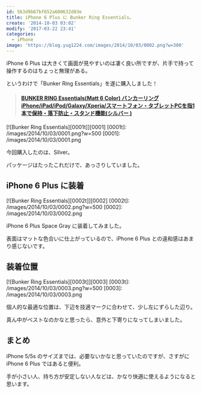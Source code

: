 ```yaml
---
id: 563d9b67bf652a600632d03e
title: iPhone 6 Plus に Bunker Ring Essentials。
create: '2014-10-03 03:02'
modify: '2017-03-22 23:41'
categories:
  - iPhone
image: 'https://blog.yug1224.com/images/2014/10/03/0002.png?w=300'
---
```


iPhone 6 Plus は大きくて画面が見やすいのは凄く良い所ですが、片手で持って操作するのはちょっと無理がある。

というわけで「Bunker Ring Essentials」を遂に購入しました！

<blockquote class="embedly-card" data-card-key="efc9713d77434ae8b88ef22dda0a91e8" data-card-controls="0" data-card-width="500" data-card-align="left"><h4><a href="http://www.amazon.co.jp/gp/product/B00H44VGQW/ref=as_li_ss_tl?ie=UTF8&camp=247&creative=7399&creativeASIN=B00H44VGQW&linkCode=as2&tag=yug1224-22">BUNKER RING Essentials(Matt 6 Color) バンカーリング iPhone/iPad/iPod/Galaxy/Xperia/スマートフォン・タブレットPCを指1本で保持・落下防止・スタンド機能(シルバー )</a></h4></blockquote>
<script async src="//cdn.embedly.com/widgets/platform.js" charset="UTF-8"></script>

[![Bunker Ring Essentials][0001t]][0001]
[0001t]: /images/2014/10/03/0001.png?w=500
[0001]: /images/2014/10/03/0001.png

今回購入したのは、Silver。

パッケージはたったこれだけで、あっさりしていました。

<!-- more -->

## iPhone 6 Plus に装着

[![Bunker Ring Essentials][0002t]][0002]
[0002t]: /images/2014/10/03/0002.png?w=500
[0002]: /images/2014/10/03/0002.png

iPhone 6 Plus Space Gray に装着してみました。

表面はマットな色合いに仕上がっているので、iPhone 6 Plus との違和感はあまり感じないです。

## 装着位置

[![Bunker Ring Essentials][0003t]][0003]
[0003t]: /images/2014/10/03/0003.png?w=500
[0003]: /images/2014/10/03/0003.png

個人的な最適な位置は、下辺を技適マークに合わせて、少し左にずらした辺り。

真ん中がベストなのかなと思ったら、意外と下寄りになってしまいました。

## まとめ

iPhone 5/5s のサイズまでは、必要ないかなと思っていたのですが、さすがに iPhone 6 Plus ではあると便利。

手が小さい人、持ち方が安定しない人などは、かなり快適に使えるようになると思います。

